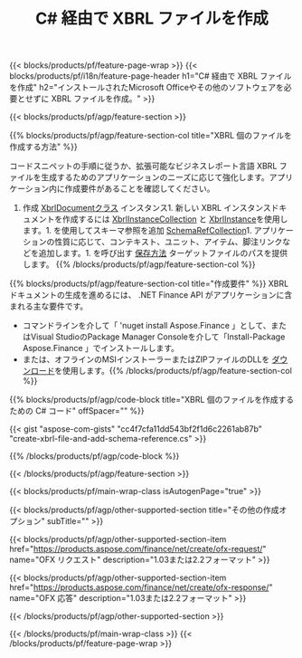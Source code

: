 ﻿---
title: C# 経由で XBRL ファイルを作成
description: XBRL ファイル作成のサンプルコード。 .NET ベースのアプリケーション内でのバッチ XBRL ファイル生成には、 API サンプルコードを使用します。 
url: /ja/net/create/xbrl/
family: finance
platformtag: net
feature: create
informat: XBRL
outformat: 
otherformats: 
---
{{< blocks/products/pf/feature-page-wrap >}}
{{< blocks/products/pf/i18n/feature-page-header h1="C# 経由で XBRL ファイルを作成" h2="インストールされたMicrosoft Officeやその他のソフトウェアを必要とせずに XBRL ファイルを作成。" >}}

{{< blocks/products/pf/agp/feature-section >}}

{{% blocks/products/pf/agp/feature-section-col title="XBRL 個のファイルを作成する方法" %}}

コードスニペットの手順に従うか、拡張可能なビジネスレポート言語 XBRL ファイルを生成するためのアプリケーションのニーズに応じて強化します。アプリケーション内に作成要件があることを確認してください。

1. 作成 [XbrlDocumentクラス](https://apireference.aspose.com/finance/net/aspose.finance.xbrl/xbrldocument) インスタンス1. 新しい XBRL インスタンスドキュメントを作成するには [XbrlInstanceCollection](https://apireference.aspose.com/finance/net/aspose.finance.xbrl/xbrlinstancecollection) と [XbrlInstance](https://apireference.aspose.com/finance/net/aspose.finance.xbrl/xbrlinstance)を使用します。1. を使用してスキーマ参照を追加 [SchemaRefCollection](https://apireference.aspose.com/finance/net/aspose.finance.xbrl/schemarefcollection)1. アプリケーションの性質に応じて、コンテキスト、ユニット、アイテム、脚注リンクなどを追加します。1. を呼び出す [保存方法](https://apireference.aspose.com/finance/net/aspose.finance.xbrl.xbrldocument/save/methods/1) ターゲットファイルのパスを提供します。
{{% /blocks/products/pf/agp/feature-section-col %}}

{{% blocks/products/pf/agp/feature-section-col title="作成要件" %}}
XBRL ドキュメントの生成を進めるには、 .NET Finance API がアプリケーションに含まれる主な要件です。 
- コマンドラインを介して「 'nuget install Aspose.Finance 」として、またはVisual StudioのPackage Manager Consoleを介して「Install-Package Aspose.Finance 」でインストールします。
- または、オフラインのMSIインストーラーまたはZIPファイルのDLLを [ダウンロード](https://downloads.aspose.com/finance/net)を使用します。{{% /blocks/products/pf/agp/feature-section-col %}}

{{% blocks/products/pf/agp/code-block title="XBRL 個のファイルを作成するための C# コード" offSpacer="" %}}

{{< gist "aspose-com-gists" "cc4f7cfa11dd543bf2f1d6c2261ab87b" "create-xbrl-file-and-add-schema-reference.cs" >}}

{{% /blocks/products/pf/agp/code-block %}}

{{< /blocks/products/pf/agp/feature-section >}}

{{< blocks/products/pf/main-wrap-class isAutogenPage="true" >}}

{{< blocks/products/pf/agp/other-supported-section title="その他の作成オプション" subTitle="" >}}

{{< blocks/products/pf/agp/other-supported-section-item href="https://products.aspose.com/finance/net/create/ofx-request/" name="OFX リクエスト" description="1.03または2.2フォーマット" >}}

{{< blocks/products/pf/agp/other-supported-section-item href="https://products.aspose.com/finance/net/create/ofx-response/" name="OFX 応答" description="1.03または2.2フォーマット" >}}

{{< /blocks/products/pf/agp/other-supported-section >}}

{{< /blocks/products/pf/main-wrap-class >}}
{{< /blocks/products/pf/feature-page-wrap >}}